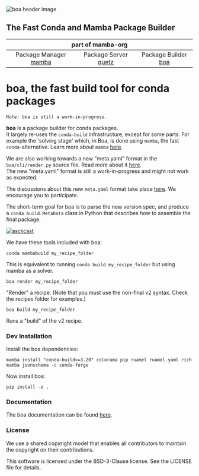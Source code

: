 ![boa header image](docs/assets/boa_header.png)

## The Fast Conda and Mamba Package Builder

<table>
<thead align="center" cellspacing="10">
  <tr>
    <th colspan="3" align="center" border="">part of mamba-org</th>
  </tr>
</thead>
<tbody>
  <tr background="#FFF">
    <td align="center">Package Manager <a href="https://github.com/mamba-org/mamba">mamba</a></td>
    <td align="center">Package Server <a href="https://github.com/mamba-org/quetz">quetz</a></td>
    <td align="center">Package Builder <a href="https://github.com/mamba-org/boa">boa</a></td>
  </tr>
</tbody>
</table>

# boa, the fast build tool for conda packages

```
Note: boa is still a work-in-progress.
```

**boa** is a package builder for conda packages. </br>
It largely re-uses the `conda-build` infrastructure, except for some parts. For example the 'solving stage' which, in Boa, is done using `mamba`, the fast `conda`-alternative. Learn more about `mamba` [here](https://github.com/mamba-org/mamba#readme).

We are also working towards a new "meta.yaml" format in the `boa/cli/render.py` source file. Read more about it [here](https://boa-build.readthedocs.io/en/latest/recipe_spec.html). </br>
The new "meta.yaml" format is still a work-in-progress and might not work as expected.

The discussions about this new `meta.yaml` format take place [here](https://hackmd.io/axI1tQdwQB2pTJKt5XdY5w). We encourage you to participate.

The short-term goal for boa is to parse the new version spec, and produce a `conda_build.MetaData` class in Python that describes how to assemble the final package.

[![asciicast](https://asciinema.org/a/HBduIi9TgdFgS3zV7mB3h0KpN.svg)](https://asciinema.org/a/HBduIi9TgdFgS3zV7mB3h0KpN)


We have these tools included with boa:

```
conda mambabuild my_recipe_folder
```
This is equivalent to running `conda build my_recipe_folder` but using mamba as a solver.

```
boa render my_recipe_folder
```
"Render" a recipe. (Note that you must use the non-final v2 syntax. Check the recipes folder for examples.)

```
boa build my_recipe_folder
```
Runs a "build" of the v2 recipe.

### Dev Installation

Install the boa dependencies:
```
mamba install "conda-build>=3.20" colorama pip ruamel ruamel.yaml rich mamba jsonschema -c conda-forge
```

Now install boa:
```
pip install -e .
```
### Documentation

The boa documentation can be found [here](https://boa-build.readthedocs.io/en/latest/).

### License

We use a shared copyright model that enables all contributors to maintain the copyright on their contributions.

This software is licensed under the BSD-3-Clause license. See the LICENSE file for details.
